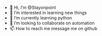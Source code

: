 - 👋 Hi, I’m @Stayonpoint
- 👀 I’m interested in learning new things
- 🌱 I’m currently learning python
- 💞️ I’m looking to collaborate on automation
- 📫 How to reach me message me on github

<!---
Stayonpoint/Stayonpoint is a ✨ special ✨ repository because its `README.md` (this file) appears on your GitHub profile.
You can click the Preview link to take a look at your changes.
--->
